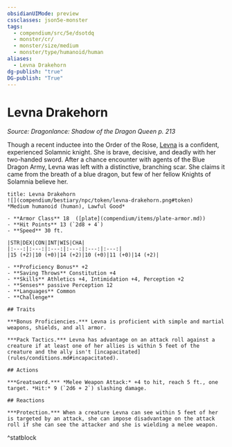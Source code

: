 ```yaml
---
obsidianUIMode: preview
cssclasses: json5e-monster
tags:
  - compendium/src/5e/dsotdq
  - monster/cr/
  - monster/size/medium
  - monster/type/humanoid/human
aliases:
  - Levna Drakehorn
dg-publish: "true"
DG-publish: "True"
---
```

# Levna Drakehorn
*Source: Dragonlance: Shadow of the Dragon Queen p. 213*  

Though a recent inductee into the Order of the Rose, [Levna](compendium/bestiary/npc/levna-drakehorn-dsotdq.md) is a confident, experienced Solamnic knight. She is brave, decisive, and deadly with her two-handed sword. After a chance encounter with agents of the Blue Dragon Army, Levna was left with a distinctive, branching scar. She claims it came from the breath of a blue dragon, but few of her fellow Knights of Solamnia believe her.

```ad-statblock
title: Levna Drakehorn
![](compendium/bestiary/npc/token/levna-drakehorn.png#token)
*Medium humanoid (human), Lawful Good*

- **Armor Class** 18  ([plate](compendium/items/plate-armor.md))
- **Hit Points** 13 (`2d8 + 4`)
- **Speed** 30 ft.

|STR|DEX|CON|INT|WIS|CHA|
|:---:|:---:|:---:|:---:|:---:|:---:|
|15 (+2)|10 (+0)|14 (+2)|10 (+0)|11 (+0)|14 (+2)|

- **Proficiency Bonus** +2
- **Saving Throws** Constitution +4
- **Skills** Athletics +4, Intimidation +4, Perception +2
- **Senses** passive Perception 12
- **Languages** Common
- **Challenge** 

## Traits

***Bonus Proficiencies.*** Levna is proficient with simple and martial weapons, shields, and all armor.

***Pack Tactics.*** Levna has advantage on an attack roll against a creature if at least one of her allies is within 5 feet of the creature and the ally isn't [incapacitated](rules/conditions.md#incapacitated).

## Actions

***Greatsword.*** *Melee Weapon Attack:* +4 to hit, reach 5 ft., one target. *Hit:* 9 (`2d6 + 2`) slashing damage.

## Reactions

***Protection.*** When a creature Levna can see within 5 feet of her is targeted by an attack, she can impose disadvantage on the attack roll if she can see the attacker and she is wielding a melee weapon.
```
^statblock